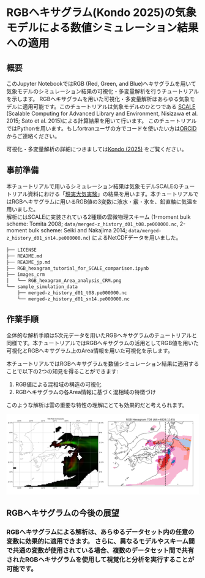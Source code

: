 # RGBヘキサグラム(Kondo 2025)の気象モデルによる数値シミュレーション結果への適用
## 概要
このJupyter NotebookではRGB (Red, Green, and Blue)ヘキサグラムを用いて気象モデルのシミュレーション結果の可視化・多変量解析を行うチュートリアルを示します。
RGBヘキサグラムを用いた可視化・多変量解析はあらゆる気象モデルに適用可能です。このチュートリアルは気象モデルのひとつである [SCALE](https://scale.riken.jp) (Scalable Computing for Advanced Library and Environment, Nisizawa et al. 2015; Sato et al. 2015)による計算結果を用いて行います。
このチュートリアルではPythonを用います。もしfortranユーザの方でコードを使いたい方は[ORCID](https://orcid.org/0000-0003-4434-7877)からご連絡ください。

可視化・多変量解析の詳細につきましては[Kondo (2025)](https://doi.org/10.2151/sola.2025-028) をご覧ください。


## 事前準備
本チュートリアルで用いるシミュレーション結果は気象モデルSCALEのチュートリアル資料における「[現実大気実験](scale_users_guide.v5.5.4.pdf)」の結果を用います。本チュートリアルではRGBヘキサグラムに用いるRGB値の3変数に液水・霰・氷を、鉛直軸に気温を用いました。 </br>
解析にはSCALEに実装されている2種類の雲微物理スキーム (1-moment bulk scheme: Tomita 2008; `data/merged-z_history_d01_t08.pe000000.nc`, 2-moment bulk scheme: Seiki and Nakajima 2014; `data/merged-z_history_d01_sn14.pe000000.nc`) によるNetCDFデータを用いました。

```
├── LICENSE
├── README.md
├── README_jp.md
├── RGB_hexagram_tutorial_for_SCALE_comparison.ipynb
├── images_crm
│   └── RGB_hexagram_Area_analysis_CRM.png
└── sample_simulation_data
    ├── merged-z_history_d01_t08.pe000000.nc
    └── merged-z_history_d01_sn14.pe000000.nc
```

## 作業手順
全体的な解析手順は5次元データを用いたRGBヘキサグラムのチュートリアルと同様です。本チュートリアルではRGBヘキサグラムの活用としてRGB値を用いた可視化とRGBヘキサグラム上のArea情報を用いた可視化を示します。

本チュートリアルではRGBヘキサグラムを数値シミュレーション結果に適用することで以下の2つの知見を得ることができます:
1. RGB値による混相域の構造の可視化
2. RGBヘキサグラムの各Area情報に基づく混相域の特徴づけ

このような解析は雲の重要な特性の理解にとても効果的だと考えられます。

<img src="images_crm/RGB_hexagram_Area_analysis_CRM.png" alt="RGB Hexagram with k=2" width="800">

## RGBヘキサグラムの今後の展望
### RGBヘキサグラムによる解析は、あらゆるデータセット内の任意の変数に効果的に適用できます。 さらに、異なるモデルやスキーム間で共通の変数が使用されている場合、複数のデータセット間で共有されたRGBヘキサグラムを使用して視覚化と分析を実行することが可能です。

